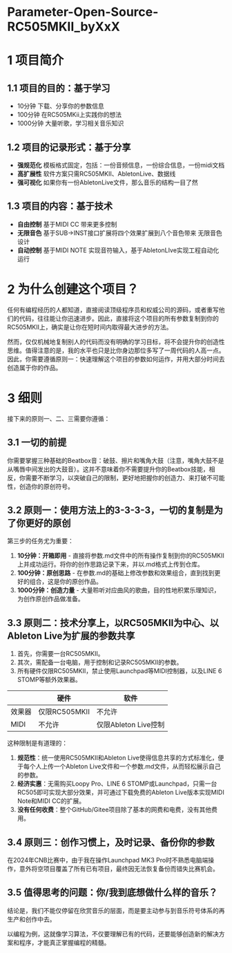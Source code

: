# Parameter-Open-Source-RC505MKII_byXxX

# 1 项目简介
## 1.1 项目的目的：基于学习
- 10分钟 下载、分享你的参数信息
- 100分钟 在RC505MKii上实践你的想法
- 1000分钟 大量听歌，学习相关音乐知识
## 1.2 项目的记录形式：基于分享
- **强规范化** 模板格式固定，包括：一份音频信息，一份综合信息，一份midi文档
- **高扩展性** 软件方案只需RC505MKII、AbletonLive、数据线
- **强可视化** 如果你有一份AbletonLive文件，那么音乐的结构一目了然
## 1.3 项目的内容：基于技术
- **自由控制** 基于MIDI CC 带来更多控制
- **无限音色** 基于SUB->INST接口扩展将四个效果扩展到八个音色带来 无限音色设计
- **自动控制** 基于MIDI NOTE 实现音符输入，基于AbletonLIve实现工程自动化运行


# 2 为什么创建这个项目？

任何有编程经历的人都知道，直接阅读顶级程序员和权威公司的源码，或者重写他们的代码，往往能让你迅速进步。因此，直接将这个项目的所有参数复制到你的RC505MKII上，确实是让你在短时间内取得最大进步的方法。

然而，仅仅机械地复制别人的代码而没有明确的学习目标，将不会提升你的创造性思维。值得注意的是，我的水平也只是比你身边那位多写了一周代码的人高一点。因此，你需要遵循原则一：快速理解这个项目的参数如何运作，并用大部分时间去创造属于你的作品。

# 3 细则
接下来的原则一、二、三需要你遵循：

## 3.1 一切的前提

你需要掌握三种基础的Beatbox音：破鼓、擦片和嘴角大鼓（注意，嘴角大鼓不是从嘴唇中间发出的大鼓音）。这并不意味着你不需要提升你的Beatbox技能，相反，你需要不断学习，以突破自己的限制，更好地把握你的创造力、来打破不可能性，创造你的原创符号。

## 3.2 原则一：使用方法上的3-3-3-3，一切的复制是为了你更好的原创

第三步的任务尤为重要：
1. **10分钟：开箱即用** - 直接将参数.md文件中的所有操作复制到你的RC505MKII上并成功运行。将你的创作思路记录下来，并以.md格式上传到仓库。
2. **100分钟：原创思路** - 在参数.md的基础上修改参数和效果组合，直到找到更好的组合，这是你的原创作品。
3. **1000分钟：创造力量** - 大量聆听对应曲风的歌曲，目的性地积累乐理知识，为创作原创作品做准备。

## 3.3 原则二：技术分享上，以RC505MKII为中心、以Ableton Live为扩展的参数共享

1. 首先，你需要一台RC505MKII。
2. 其次，需配备一台电脑，用于控制和记录RC505MKII的参数。
3. 所有硬件仅限RC505MKII，禁止使用Launchpad等MIDI控制器，以及LINE 6 STOMP等额外效果器。

|      | 硬件          | 软件              |
| ---- | ----------- | --------------- |
| 效果器  | 仅限RC505MKII | 不允许             |
| MIDI | 不允许         | 仅限Ableton Live控制 |

这种限制是有道理的：
1. **规范性**：统一使用RC505MKII和Ableton Live使得信息共享的方式标准化，便于每个人上传一个Ableton Live文件和一个参数.md文件，从而轻松展示自己的参数。
2. **经济实惠**：无需购买Loopy Pro、LINE 6 STOMP或Launchpad，只需一台RC505即可实现大部分效果，并可通过下载免费的Ableton Live版本实现MIDI Note和MIDI CC的扩展。
3. **没有任何收费**：整个GitHub/Gitee项目除了基本的网费和电费，没有其他费用。

## 3.4 原则三：创作习惯上，及时记录、备份你的参数

在2024年CNB比赛中，由于我在操作Launchpad MK3 Pro时不熟悉电脑端操作，意外将空项目覆盖了所有已有项目，最终因无法恢复备份而错失比赛机会。

## 3.5 值得思考的问题：你/我到底想做什么样的音乐？

结论是，我们不能仅停留在欣赏音乐的层面，而是要主动参与到音乐符号体系的再生产和创作中去。

以编程为例，这就像学习算法，不仅要理解已有的代码，还要能够创造新的解决方案和程序，才能真正掌握编程的精髓。
